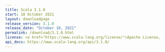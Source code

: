 ```yaml
---
title: Scala 3.1.0
start: 18 October 2021
layout: downloadpage
release_version: 3.1.0
release_date: "October 18, 2021"
permalink: /download/3.1.0.html
license: <a href="https://www.scala-lang.org/license/">Apache License, Version 2.0</a>
api_docs: https://www.scala-lang.org/api/3.1.0/
---
```

